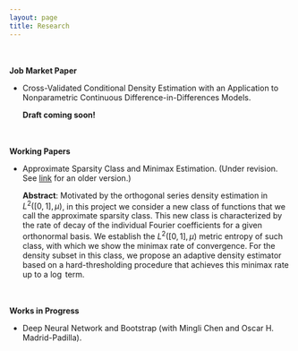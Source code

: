 ```yaml
---
layout: page
title: Research
---
```

<br/><br/>
**Job Market Paper**

* Cross-Validated Conditional Density Estimation with an Application to Nonparametric Continuous Difference-in-Differences Models. 

   **Draft coming soon!**

<br/><br/>
**Working Papers**

* Approximate Sparsity Class and Minimax Estimation. (Under revision. See [link](/notes/minimax_joe.pdf) for an older version.)

   **Abstract**: Motivated by the orthogonal series density estimation in $L^2([0,1],\mu)$, in this project we consider a new class of functions that we call the approximate sparsity class. This new class is characterized by the rate of decay of the individual Fourier coefficients for a given orthonormal basis. We establish the $L^2([0,1],\mu)$ metric entropy of such class, with which we show the minimax rate of convergence. For the density subset in this class, we propose an adaptive density estimator based on a hard-thresholding procedure that achieves this minimax rate up to a $\log$ term.

<br/><br/>
**Works in Progress**

* Deep Neural Network and Bootstrap (with Mingli Chen and Oscar H. Madrid-Padilla).

